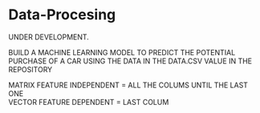 # Data-Procesing
UNDER DEVELOPMENT.<br>

BUILD A MACHINE LEARNING MODEL TO PREDICT THE POTENTIAL PURCHASE OF A CAR USING THE DATA IN THE DATA.CSV VALUE IN THE REPOSITORY<br>

MATRIX FEATURE INDEPENDENT = ALL THE COLUMS UNTIL THE LAST ONE<br>
VECTOR FEATURE DEPENDENT = LAST COLUM<br>
